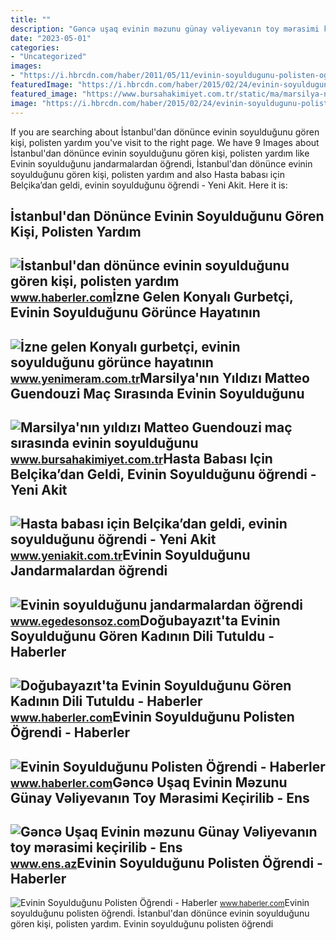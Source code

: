 ```yaml
---
title: ""
description: "Gəncə uşaq evinin məzunu günay vəliyevanın toy mərasimi keçirilib"
date: "2023-05-01"
categories:
- "Uncategorized"
images:
- "https://i.hbrcdn.com/haber/2011/05/11/evinin-soyuldugunu-polisten-ogrendi-2717217_amp.jpg"
featuredImage: "https://i.hbrcdn.com/haber/2015/02/24/evinin-soyuldugunu-polisten-ogrendi-7003300_x_amp.jpg"
featured_image: "https://www.bursahakimiyet.com.tr/static/ma/marsilya-nin-yildizi-matteo-guendouzi-mac-sirasinda-evinin-soyuldugunu-ogrendi-1691221872-772-x750.webp"
image: "https://i.hbrcdn.com/haber/2015/02/24/evinin-soyuldugunu-polisten-ogrendi-7003300_x_amp.jpg"
---
```


If you are searching about İstanbul'dan dönünce evinin soyulduğunu gören kişi, polisten yardım you've visit to the right page. We have 9 Images about İstanbul'dan dönünce evinin soyulduğunu gören kişi, polisten yardım like Evinin soyulduğunu jandarmalardan öğrendi, İstanbul'dan dönünce evinin soyulduğunu gören kişi, polisten yardım and also Hasta babası için Belçika’dan geldi, evinin soyulduğunu öğrendi - Yeni Akit. Here it is:

İstanbul'dan Dönünce Evinin Soyulduğunu Gören Kişi, Polisten Yardım
-------------------------------------------------------------------

 ![İstanbul'dan dönünce evinin soyulduğunu gören kişi, polisten yardım](https://i.hbrcdn.com/haber/2022/05/24/istanbul-dan-donunce-evinin-soyuldugunu-goren-14966071_amp.jpg) <small>www.haberler.com</small>İzne Gelen Konyalı Gurbetçi, Evinin Soyulduğunu Görünce Hayatının
-----------------------------------------------------------------

 ![İzne gelen Konyalı gurbetçi, evinin soyulduğunu görünce hayatının](https://www.yenimeram.com.tr/wp-content/uploads/2021/12/31/izne-gelen-konyali-gurbetci-evinin-soyuldugunu-gorunce-hayatinin-sokunu-yasadi-9427.jpg) <small>www.yenimeram.com.tr</small>Marsilya'nın Yıldızı Matteo Guendouzi Maç Sırasında Evinin Soyulduğunu
----------------------------------------------------------------------

 ![Marsilya'nın yıldızı Matteo Guendouzi maç sırasında evinin soyulduğunu](https://www.bursahakimiyet.com.tr/static/ma/marsilya-nin-yildizi-matteo-guendouzi-mac-sirasinda-evinin-soyuldugunu-ogrendi-1691221872-772-x750.webp) <small>www.bursahakimiyet.com.tr</small>Hasta Babası Için Belçika’dan Geldi, Evinin Soyulduğunu öğrendi - Yeni Akit
---------------------------------------------------------------------------

 ![Hasta babası için Belçika’dan geldi, evinin soyulduğunu öğrendi - Yeni Akit](https://cdn.yeniakit.com.tr/images/news/625/hasta-babasi-icin-belcikadan-geldi-evinin-soyuldugunu-ogrendi-1577530456.jpg) <small>www.yeniakit.com.tr</small>Evinin Soyulduğunu Jandarmalardan öğrendi
-----------------------------------------

 ![Evinin soyulduğunu jandarmalardan öğrendi](https://www.egedesonsoz.com/haber_resim/evinin-soyuldugunu-jandarmalardan-ogrendi-1096893.jpg) <small>www.egedesonsoz.com</small>Doğubayazıt'ta Evinin Soyulduğunu Gören Kadının Dili Tutuldu - Haberler
-----------------------------------------------------------------------

 ![Doğubayazıt'ta Evinin Soyulduğunu Gören Kadının Dili Tutuldu - Haberler](https://i.hbrcdn.com/haber/2014/04/10/dogubayazit-ta-evinin-soyuldugunu-goren-kadinin-5894055_6000_amp.jpg) <small>www.haberler.com</small>Evinin Soyulduğunu Polisten Öğrendi - Haberler
----------------------------------------------

 ![Evinin Soyulduğunu Polisten Öğrendi - Haberler](https://i.hbrcdn.com/haber/2011/05/11/evinin-soyuldugunu-polisten-ogrendi-2717217_amp.jpg) <small>www.haberler.com</small>Gəncə Uşaq Evinin Məzunu Günay Vəliyevanın Toy Mərasimi Keçirilib - Ens
-----------------------------------------------------------------------

 ![Gəncə Uşaq Evinin məzunu Günay Vəliyevanın toy mərasimi keçirilib - Ens](https://www.ens.az/images/news/gence-usaq-evinin-mezunu-gunay-veliyevanin-toy-merasimi-kecirilib.jpeg) <small>www.ens.az</small>Evinin Soyulduğunu Polisten Öğrendi - Haberler
----------------------------------------------

 ![Evinin Soyulduğunu Polisten Öğrendi - Haberler](https://i.hbrcdn.com/haber/2015/02/24/evinin-soyuldugunu-polisten-ogrendi-7003300_x_amp.jpg) <small>www.haberler.com</small>Evinin soyulduğunu polisten öğrendi. İstanbul'dan dönünce evinin soyulduğunu gören kişi, polisten yardım. Evinin soyulduğunu polisten öğrendi
